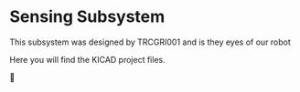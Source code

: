 # Sensing Subsystem
This subsystem was designed by TRCGRI001 and is they eyes of our robot

Here you will find the KICAD project files. 

🍑
